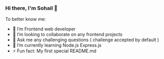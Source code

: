### Hi there, I'm Sohail 👋

To better know me:

- 🔭 I’m Frontend web developer
- 👯 I’m looking to collaborate on any frontend projects
- 💬 Ask me any challenging questions ( challenge accepted by default )
- 🌱 I’m currently learning Node.js Express.js
- ⚡ Fun fact: My first special README.md


